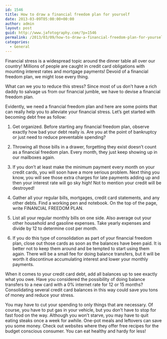```yaml
---
id: 1546
title: How to draw a financial freedom plan for yourself
date: 2013-03-09T05:00:00+00:00
author: admin
layout: post
guid: http://www.jafotography.com/?p=1546
permalink: /2013/03/09/how-to-draw-a-financial-freedom-plan-for-yourself/
categories:
  - General
---
```

Financial stress is a widespread topic around the dinner table all over our country! Millions of people are caught in credit card obligations with mounting interest rates and mortgage payments! Devoid of a financial freedom plan, we might lose every thing.
  
What can we you to reduce this stress? Since most of us don&#8217;t have a rich daddy to salvage us from our financial jumble, we have to devise a financial freedom plan.
  
Evidently, we need a financial freedom plan and here are some points that can really help you to alleviate your financial stress. Let&#8217;s get started with becoming debt free as follow:
  
1) Get organized. Before starting any financial freedom plan, observe exactly how bad your debt really is. Are you at the point of bankruptcy or just need to reduce preventable spending?
  
2) Throwing all those bills in a drawer, forgetting they exist doesn&#8217;t count as a financial freedom plan. Every month, they just keep showing up in our mailboxes again.
  
3) If you don&#8217;t at least make the minimum payment every month on your credit cards, you will soon have a more serious problem. Next thing you know, you will see those extra charges for late payments adding up and then your interest rate will go sky high! Not to mention your credit will be destroyed!
  
4) Gather all your regular bills, mortgages, credit card statements, and any other debts. Find a working pen and notebook. On the top of the page, write FINANCIAL FREEDOM PLAN.
  
5) List all your regular monthly bills on one side. Also average out your other household and gasoline expenses. Take yearly expenses and divide by 12 to determine cost per month.
  
6) If you do this type of consolidation as part of your financial freedom plan, close out those cards as soon as the balances have been paid. It is better not to keep them around and be tempted to start using them again. There will be a small fee for doing balance transfers, but it will be worth it discontinue accumulating interest and lower your monthly payments.
  
When it comes to your credit card debt, add all balances up to see exactly what you owe. Have you considered the possibility of doing balance transfers to a new card with a 0% internet rate for 12 or 15 months? Consolidating several credit card balances in this way could save you tons of money and reduce your stress.
  
You may have to cut your spending to only things that are necessary. Of course, you have to put gas in your vehicle, but you don&#8217;t have to stop for fast food on the way. Although you won&#8217;t starve, you may have to quit eating steaks once a week for awhile. One-pot meals and leftovers can save you some money. Check out websites where they offer free recipes for the budget conscious consumer. You can eat healthy and hardy for less!